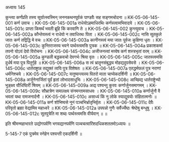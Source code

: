 अध्यायः 145

कुन्त्या कर्णंप्रति तस्य सूर्यात्स्वस्मिन् जननकथनपूर्वकं पाण्डवैः सह सङ्गमचोदना ॥
KK-05-06-145-001  	कर्ण उवाच ।
KK-05-06-145-001a	राधेयोऽहमाधिरथिः कर्णस्त्वामभिवादये ।
KK-05-06-145-001c	प्राप्ता किमर्थं भवती ब्रूहि किं करवाणि ते ॥
KK-05-06-145-002  	कुन्त्युवाच ।
KK-05-06-145-002a	कौन्तेयस्त्वं न राधेयो न तवाधिरथः पिता ।
KK-05-06-145-002c	नासि सूतकुले जातः कर्ण तद्विद्धि मे वचः ॥
KK-05-06-145-003a	कानीनस्त्वं मया जातः पूर्वजः कुक्षिणा धृतः ।
KK-05-06-145-003c	कुन्तिराजस्य भवने पार्थस्त्वमसि पुत्रक ॥
KK-05-06-145-004a	प्रकाशकर्मा तपनो योऽयं देवो विरोचनः ।
KK-05-06-145-004c	अजीजनत्त्वां मय्येष कर्ण शस्त्रभृतां वरम् ॥
KK-05-06-145-005a	कुण्डली बद्धकवचो देवगर्भः श्रिया वृतः ।
KK-05-06-145-005c	जातस्त्वमसि दुर्धर्ष मया पुत्र पितुर्गृहे ॥
KK-05-06-145-006a	स त्वं भ्रातॄनसंबुद्ध्य मोहद्यदुपसेवसे ।
KK-05-06-145-006c	धार्तराष्ट्रान्न तद्युक्तं त्वयि पुत्र विशेषतः ॥
KK-05-06-145-007a	एतद्धर्मफलं पुत्र नराणां धर्मनिश्चये ।
KK-05-06-145-007c	यत्तुष्यन्त्यस्य पितरो माता चाप्येकदर्शिनी ॥
KK-05-06-145-008a	अर्जुनेनार्जितां पूर्वं हृतां लोभादसाधुभिः ।
KK-05-06-145-008c	आच्छिद्य धार्तराष्ट्रेभ्यो भुङ्क्ष्व यौधिष्ठिरीं श्रियम् ॥
KK-05-06-145-009a	अद्य पश्यन्तु कुरवः कर्णार्जुनसमागमम् ।
KK-05-06-145-009c	सौभ्रात्रेण समालक्ष्य संनमन्तामसाधवः ।
KK-05-06-145-010a	कर्णार्जुनौ वै भवतां यथा रामजनार्दनौ ।
KK-05-06-145-010c	असाध्यं किं नु लोके स्याद्युवयोः संहितात्मनोः ॥
KK-05-06-145-011a	कर्ण शोभिष्यसे नूनं पञ्चभिर्भ्रातृभिर्वृतः ।
KK-05-06-145-011c	देवैः परिवृतो ब्रह्मा वेद्यामिव महाध्वरे ॥
KK-05-06-145-012a	उपपन्नो गुणैः सर्वैर्ज्येष्ठः श्रेष्ठेषु बन्धुषु ।
KK-05-06-145-012c	सूतपुत्रेति मा शब्दः पार्थस्त्वमसि वीर्यवान् ॥ ॥

इति श्रीमन्महाभारते उद्योगपर्वणि भगवद्यानपर्वणि पञ्चचत्वारिंशदधिकशततमोऽध्यायः ॥

5-145-7 एकं पुत्रमेव स्नेहेन पश्यन्ती एकदर्शिनी ॥
